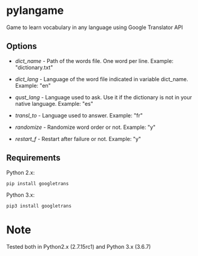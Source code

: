 # pylangame
Game to learn vocabulary in any language using Google Translator API


## Options

- *dict_name* - Path of the words file. One word per line. Example: "dictionary.txt"

- *dict_lang* - Language of the word file indicated in variable dict_name. Example: "en"

- *qust_lang* - Language used to ask. Use it if the dictionary is not in your native language. Example: "es"

- *transl_to* - Language used to answer. Example: "fr"

- *randomize* - Randomize word order or not. Example: "y"

- *restart_f* - Restart after failure or not. Example: "y"


## Requirements

Python 2.x:

```
pip install googletrans
```

Python 3.x:

```
pip3 install googletrans
```

# Note 

Tested both in Python2.x (2.7.15rc1) and Python 3.x (3.6.7)

